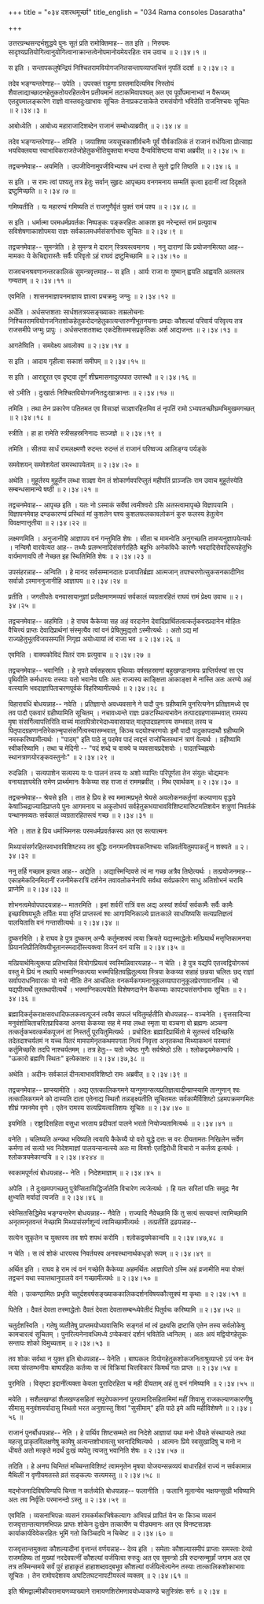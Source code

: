 +++
title = "०३४ दशरथमूर्च्छा"
title_english = "034 Rama consoles Dasaratha"

+++


उत्तरग्रन्थसन्दर्भशुद्धये पुनः सूतं प्रति रामोक्तिमाह-- तत इति । निरुपमः
सादृश्यप्रतियोगित्वानुयोगित्वानाक्रान्तत्वेनोपमानोयमेयरहितः राम उवाच  ॥ 
२।३४।१  ॥   

  

स इति । सन्तापकलुषेन्द्रियं निश्चितरामवियोगजनितसन्तापव्याप्तचित्तं
नृपतिं ददर्श  ॥  २।३४।२  ॥   

  

तदेव भङ्ग्यन्तरेणाह-- उपेति । उपरक्तं राहुणा ग्रस्तमादित्यमिव निस्तोयं
शैवालाद्याच्छादनहेतुकतोयरहितत्वेन प्रतीयमानं तटाकमिवापश्यत् अत एव
पूर्वोपमानाभ्यां न वैरूप्यम् एतदुपमालङ्कारेण राज्ञो वास्तवदुःखाभावः
सूचितः तेनाप्रकटसाकेते रामसंयोगो भवितेति राजनिश्चयः सूचितः  ॥  २।३४।३
 ॥   

  

आबोध्येति । आबोध्य महाराजादिशब्देन राजानं सम्बोध्याब्रवीत्  ॥  २।३४।४
 ॥   

  

तदेव भङ्ग्यन्तरेणाह-- तमिति । जयाशिषा जयसूचकाशीर्वचनैः पूर्वं
पौर्वकालिकं तं राजानं वर्धयित्वा प्रोत्साह्य भयविक्लवया
स्वाभाविकराजतेजोहेतुकभीतियुक्तया मन्दया दैन्यविशिष्टया वाचा अब्रवीत्  ॥ 
२।३४।५  ॥   

  

तद्वचनमेवाह-- अयमिति । उपजीविनामुपजीविभ्यश्च धनं दत्त्वा ते सुतो द्वारि
तिष्ठति  ॥  २।३४।६  ॥   

  

स इति । स रामः त्वां पश्यतु तत्र हेतुः सर्वान् सुहृदः आपृच्छय वनगमनाय
सम्मतिं कृत्वा इदानीं त्वां दिदृक्षते द्रष्टुमिच्छति  ॥  २।३४।७  ॥   

  

गमिष्यतीति । यः महारण्यं गमिष्यति तं राजगुणैर्वृतं युक्तं रामं पश्य  ॥ 
२।३४।८  ॥   

  

स इति । धर्मात्मा परमधर्मप्रवर्तकः निष्पङ्कः पङ्करहितः आकाश इव
नरेन्द्रस्तं रामं प्रत्युवाच सविशेषणाकाशोपमया राज्ञः
सर्वकालमधर्मसंसर्गाभावः सूचितः  ॥  २।३४।९  ॥   

  

तद्वचनमेवाह-- सुमन्त्रेति । हे सुमन्त्र मे दारान् स्त्रियस्त्वमानय । ननु
दाराणां किं प्रयोजनमित्यत आह-- मामकाः ये केचिद्दारास्तैः सर्वैः परिवृतो
ऽहं राघवं द्रष्टुमिच्छामि  ॥  २।३४।१०  ॥   

  

राजवचनश्रवणानन्तरकालिकं सुमन्त्रवृत्तमाह-- स इति । आर्यः राजा वः
युष्मान् ह्वयति आह्वयति अतस्तत्र गम्यताम्  ॥  २।३४।११  ॥   

  

एवमिति । शासनमाज्ञापनमाज्ञाय ज्ञात्वा प्रचक्रमुः जग्मुः  ॥  २।३४।१२  ॥   

  

अर्धेति । अर्धसप्तशताः सार्धशतत्रयसङ्ख्याकाः ताम्रलोचनाः
निश्चितरामवियोगजनितशोकहेतुकरोदनहेतुकात्यन्तारुणीभूतनयनाः प्रमदाः
कौशल्यां परिवार्य परिवृत्त्य तत्र राजसमीपे जग्मुः प्रापुः ।
अर्धसप्तशतशब्दः एकदेशिसमासप्रकृतिकः अर्श आद्यजन्तः  ॥  २।३४।१३  ॥   

  

आगतेष्विति । समवेक्ष्य अवलोक्य  ॥  २।३४।१४  ॥   

  

स इति । आदाय गृहीत्वा सकाशं समीपम्  ॥  २।३४।१५  ॥   

  

स इति । आराद्दूरत एव दृष्ट्वा तूर्णं शीघ्रमासनादुत्पपात उत्तस्थौ  ॥ 
२।३४।१६  ॥   

  

सो ऽभीति । दुःखार्तः निश्चितवियोगजनितदुःखाक्रान्तः  ॥  २।३४।१७  ॥   

  

तमिति । तथा तेन प्रकारेण पतितमत एव विसञ्ज्ञं सञ्ज्ञारहितमिव तं नृपतिं
रामो ऽभ्यपतच्छीघ्रमभिमुखमगच्छत्  ॥  २।३४।१८  ॥   

  

स्त्रीति । हा हा रामेति स्त्रीसहस्रनिनादः सञ्जज्ञे  ॥  २।३४।१९  ॥   

  

तमिति । सीतया सार्धं रामलक्ष्मणौ रुदन्तः रुदन्तं तं राजानं परिष्वज्य
आलिङ्ग्य पर्यङ्के  

समवेशयन् समवेशयेतां समस्थापयेताम्  ॥  २।३४।२०  ॥   

  

अथेति । मुहूर्तस्य मुहूर्तेन लब्धा सञ्ज्ञा येन तं शोकार्णवपरिप्लुतं
महीपतिं प्राञ्जलिः राम उवाच मुहूर्तस्येति सम्बन्धसामान्ये षष्ठी  ॥ 
२।३४।२१  ॥   

  

तद्वचनमेवाह-- आपृच्छ इति । यतः नो ऽस्माकं सर्वेषां त्वमीश्वरो ऽसि
अतस्त्वामापृच्छे विज्ञापयामि । विज्ञापनमेवाह दण्डकारण्यं प्रस्थितं मां
कुशलेन पश्य कुशलफलकावलोकनं कुरु फलस्य हेतुत्वेन विवक्षणात्तृतीया  ॥ 
२।३४।२२  ॥   

  

लक्ष्मणमिति । अनुजानीहि आज्ञापय वनं गन्तुमिति शेषः । सीता च मामन्वेति
अनुगच्छति तामप्यनुज्ञापयेत्यर्थः । नन्विमौ वारयेत्यत आह-- तथ्यैः
प्रलम्भनादिसंसर्गरहितैः बहुभिः अनेकविधैः कारणैः भवदादिसेवादिरूपहेतुभिः
वार्यमाणावपि तौ नेच्छत इह स्थितिमिति शेषः  ॥  २।३४।२३  ॥   

  

उपसंहरन्नाह-- अन्विति । हे मानद सर्वसम्मानदातः प्रजापतिर्ब्रह्मा
आत्मजान् तपश्चरणोत्सुकसनकादीनिव सर्वान्नो ऽस्माननुजानीहि आज्ञापय  ॥ 
२।३४।२४  ॥   

  

प्रतीति । जगतीपतेः वनवासायानुज्ञां प्रतीक्षमाणमव्यग्रं सर्वकालं
व्यग्रतारहितं राघवं रामं प्रेक्ष्य उवाच  ॥  २।३४।२५  ॥   

  

तद्वचनमेवाह-- अहमिति । हे राघव कैकेय्या सह अहं वरदानेन
देवादिप्रार्थितत्वत्कर्तृकवरप्रदानेन मोहितः वैचित्त्यं प्राप्तः
देवादिप्रार्थनां संस्मृत्यैव त्वां वनं प्रेषितुमुद्यतो ऽस्मीत्यर्थः ।
अतो ऽद्य मां राज्यहेतुभूतविजयसम्पत्तिं निगृह्य अयोध्यायां त्वं राजा भव
 ॥  २।३४।२६  ॥   

  

एवमिति । वाक्यकोविदं पितरं रामः प्रत्युवाच  ॥  २।३४।२७  ॥   

  

तद्वचनमेवाह-- भवानिति । हे नृपते वर्षसहस्राय पृथिव्याः वर्षसहस्राणां
बहुखण्डानामयः प्राप्तिर्यस्यां सा एव पृथिवीति कर्मधारयः तस्याः यतो
भवानेव पतिः अतः राज्यस्य काङ्क्षिता आकाङ्क्षा मे नास्ति अतः अरण्ये अहं
वत्स्यामि भवदाज्ञापिताचरणपूर्वकं विहरिष्यामीत्यर्थः  ॥  २।३४।२८  ॥   

  

विहारावधिं बोधयन्नाह-- नवेति । प्रतिज्ञान्ते अवध्यवसाने ने पादौ पुनः
ग्रहीष्यामि पुनरित्यनेन प्रतिज्ञामध्ये एव तव पादौ एकवारं ग्रहीष्यामिति
सूचितम् । नचावध्यन्ते राज्ञः प्रकटस्थित्यभावेन तत्पादग्रहणासम्भवात्
रामस्य मृषा संसर्गित्वापत्तिरिति वाच्यं मातापित्रोरभेदाध्यवासायात्
मातृपादग्रहणस्य सम्भवात् तस्य च
पितृपादग्रहणानतिरेकान्मृपासंसर्गित्वस्यासम्भवात्, किञ्च पदयोश्चरणयोः इमौ
पादौ पादुकापदाथौ ग्रहीष्यामि नमस्करिष्यामीत्यर्थः । "पादम्" इति पाठे तु
पदमेव पादं त्वद्दत्तं राजोचितस्थानं त्राणं वेत्यर्थः । ग्रहीष्यामि
स्वीकरिष्यामि । तथा च मेदिनी -- "पदं शब्दे च वाक्ये च व्यवसायप्रदेशयोः ।
पादतच्चिह्नयोः स्थानत्राणयोरङ्कवस्तुनोः"  ॥  २।३४।२९  ॥   

  

रुदन्निति । सत्यपाशेन सत्यस्य यः पः पालनं तस्य यः अशो व्याप्तिः
परिपूर्णता तेन संयुतः चोद्यमानः वनायाज्ञापयेति रामेण प्रार्थ्यमानः
कैकेय्या सह राजा तं राममब्रवीत् । मिथ एवार्थकम्  ॥  २।३४।३०  ॥   

  

तद्वचनमेवाह-- श्रेयसे इति । तात हे प्रिय हे स्व ममात्मप्रभृते श्रेयसे
अवलोकनकर्तृ़णां कल्याणाय वृद्धये केषाञ्चिद्राज्यादिप्राप्तये पुनः आगमनाय
च अकुतोभयं सर्वहेतुकभयाभावविशिष्टमारिष्टमतिशयेन शत्रुणां निवर्तकं
पन्थानमव्यतः सर्वकालं व्यग्रतारहितस्त्वं गच्छ  ॥  २।३४।३१  ॥   

  

नेति । तात हे प्रिय धर्माभिमनसः परमधर्मप्रवर्तकस्य अत एव सत्यात्मनः  

मिथ्यासंसर्गरहितस्वभावविशिष्टस्य तव बुद्धिः वनगमनविषयकनिश्चयः
सन्निवर्तयितुमपाकर्तुं न शक्यते  ॥  २।३४।३२  ॥   

  

ननु तर्हि गच्छाम इत्यत आह-- अद्येति । अद्यास्मिन्दिवसे त्वं मा गच्छ
अत्रैव तिष्ठेत्यर्थः । तत्प्रयोजनमाह-- एकाहमेकदिनमिदानीं रजनीमेकरात्रिं
दर्शनेन तवावलोकनेनापि सर्वथा सर्वप्रकारेण साधु अतिशोभनं चरामि प्राप्नेमि
 ॥  २।३४।३३  ॥   

  

शोभनत्वमेवोपपादयन्नाह-- मातरमिति । इमां शर्वरीं रात्रिं वस अद्य अस्यां
शर्वर्यां सर्वकामैः सर्वैः कामैः इच्छाविषयभूतैः तर्पितः मया तृप्तिं
प्राप्तस्त्वं श्वः आगामिनिकाल्ये प्रातःकाले साधयिष्यसि सत्यप्रतिज्ञत्वं
पालयितासि वनं गन्तासीत्यर्थः  ॥  २।३४।३४  ॥   

  

दुष्करमिति । हे राघव हे पुत्र दुष्करम् अन्यैः कर्तुमशक्यं त्वया क्रियते
यद्यस्माद्धेतोः मत्प्रियार्थं मत्तृप्तिकामनया
प्रियानतिप्रीतिविषयीभूतानस्मदादींस्त्यक्त्वा विजनं वनं यासि  ॥  २।३४।३५
 ॥   

  

मत्प्रियार्थमित्युक्त्या प्रतिभासितं वियोगप्रियत्वं
स्वस्मिन्निवारयन्नाह-- न चेति । हे पुत्र यद्यपि एतत्त्वद्वियोगरूपं वस्तु
मे प्रियं न तथापि भस्माग्निकल्पया भस्मपिहितवह्नितुल्यया स्त्रिया केकय्या
सहाहं छन्नया चलितः छद् राज्ञां सर्वापराधनिवारकः यो नयो नीतिः तेन आचलितः
वनकर्मकगमनानुकूलव्यापारानुकूलप्रेरणावानस्मि । चो यद्यपीत्यर्थे
तुस्तथापीत्यर्थे । भस्माग्निकल्पयेति विशेषणदानेन कैकय्याः
कापट्यसंसर्गाभावः सूचितः  ॥  २।३४।३६  ॥   

  

ब्रह्मादिकर्तृकराक्षसवधादिफलकत्वत्पूजनं त्वयैव सफलं भवितुमर्हतीति
बोधयन्नाह-- वञ्चनेति । वृत्तसादिन्या मनुवंशोचिताचरितप्रापिकया अनया
केकय्या सह मे मया लब्धा स्मृता या वञ्चना वो ब्रह्मणः अञ्चना
तत्कर्तृकभवत्कर्मकपूजनं तां निस्तर्तुं पूरयितुमित्यर्थः । प्रचोदितः
ब्रह्मादिप्रार्थितो मे सुतस्त्वं यदिच्छसि तदेतदाश्चर्यतमं न यच्च पितरं
मामपामेनृतकथमपगता नित्यं निवृत्ता अनृतकथा मिथ्याकथनं यस्मात्तं
कर्तुमिच्छसि तदपि नाश्चर्यतमम् । तत्र हेतुः-- यतो ज्येष्ठः गुणैः
सर्वश्रेष्ठो ऽसि । श्लोकद्वयमेकान्वयि । "ऊकारो ब्रह्मणि स्थितः"
इत्येकाक्षरः  ॥  २।३४।३७,३८  ॥   

  

अथेति । अदीनः सर्वकालं दीनत्वाभावविशिष्टो रामः अब्रवीत्  ॥  २।३४।३९  ॥   

  

तद्वचनमेवाह-- प्राप्स्यामीति । अद्य एतत्कालिकगमने
यान्गुणान्सत्यप्रतिज्ञत्वादीन्प्राप्स्यामि तान्गुणान् श्वः तत्कालिकगमने
को दास्यति दाता एतेनाद्य स्थितौ तन्नङ्क्ष्यतीति सूचितमतः
सर्वकामैर्विशिष्टो ऽहमपक्रमणमितः शीघ्रं गमनमेव वृणे । एतेन रामस्य
सत्यप्रियत्वातिशयः सूचितः  ॥  २।३४।४०  ॥   

  

इयमिति । राष्ट्रादिसहिता वसुधा भरताय प्रदीयतां पालने भरतो
नियोज्यतामित्यर्थः  ॥  २।३४।४१  ॥   

  

वनेति । चलिष्यति अन्यथा भविष्यति त्वयापि कैकेय्यै यो वरो युद्धे दत्तः स
वरः दीयतामतः निखिलेन सर्वेण कर्मणा त्वं सत्यो भव निदेशमाज्ञां
पालयन्सन्वत्स्ये अतः मा विमर्शः एतद्विरोधी विचारो न कर्तव्य इत्यर्थः ।
श्लोकत्रयमेकान्वयि  ॥  २।३४।४२४४  ॥   

  

स्वकामपूर्णत्वं बोधयन्नाह-- नेति । निदेशमाज्ञाम्  ॥  २।३४।४५  ॥   

  

अपेति । ते दुःखमपगच्छतु पुत्रेप्सितासिद्धिर्जातेति विचारेण त्यजेत्यर्थः
। हि यतः सरितां पतिः समुद्रः नैव क्षुभ्यति मर्यादां त्यजति  ॥  २।३४।४६
 ॥   

  

स्वेप्सितसिद्धिमेव भङ्ग्यन्तरेण बोधयन्नाह-- नैवेति । राज्यादि नैवेच्छामि
किं तु सत्यं सत्यवन्तं त्वामिच्छामि अनृतमनृतवन्तं नेच्छामि
मिथ्यासंसर्गशून्यं त्वामिच्छामीत्यर्थः । तत्प्रतीतिं द्रढयन्नाह--  

सत्येन सुकृतेन च युक्तस्य तव शपे शपथं करोमि । श्लोकद्वयमेकान्वयि  ॥ 
२।३४।४७,४८  ॥   

  

न चेति । स त्वं शोकं धारयस्व निवर्तयस्व अनवस्थानार्थकधृङो रूपम्  ॥ 
२।३४।४९  ॥   

  

अर्थित इति । राघव हे राम त्वं वनं गच्छेति कैकेय्या अहमर्थितः आज्ञापितो
ऽस्मि अहं व्रजामीति मया वोक्तं तद्वचनं यथा स्यात्तथानुपालये वनं
गच्छामीत्यर्थः  ॥  २।३४।५०  ॥   

  

मेति । उत्कण्ठामितः प्रभृति चतुर्दशवर्षसङ्ख्याककालिकदर्शनविषयकौत्सुक्यं
मा कृथाः  ॥  २।३४।५१  ॥   

  

पितेति । दैवतं देवता तस्माद्धेतोः दैवतं देवता देवतासम्बन्ध्येवेतीदं
पितुर्वचः करिष्यामि  ॥  २।३४।५२  ॥   

  

चतुर्दशस्विति । गतेषु व्यतीतेषु प्राप्तमयोध्यावासिभिः सङ्गतं मां त्वं
द्रक्ष्यसि द्रष्टासि एतेन तस्य सर्वलोकेषु कामचारत्वं सूचितम् ।
पुनरित्यनेनावधिमध्ये ऽप्येकवारं दर्शनं भवितेति ध्वनितम् । अतः अयं
मद्वियोगहेतुकः सन्तापः शोको विमुच्यताम्  ॥  २।३४।५३  ॥   

  

तव शोकः सर्वथा न युक्त इति बोधयन्नाह-- येनेति । बाष्पकलः
वियोगहेतुकशोकजनिताश्रुव्याप्तो ऽयं जनः येन त्वया संस्तम्भनीयः बाष्परहितः
कर्तव्यः स त्वं विक्रियां चित्तविकारं किमर्थं गतः प्राप्तः  ॥  २।३४।५४
 ॥   

  

पुरमिति । विसृष्टा इदानींत्यक्ता केवला पुरादिरहिता च मही दीयताम् अहं तु
वनं गमिष्यामि  ॥  २।३४।५५  ॥   

  

मयेति । सशैलखण्डां शैलखण्डसहितां सपुरोपकाननां पुरग्रामादिसहितामिमां महीं
शिवासु राजकल्याणकारणीषु सीमासु मनुवंशमर्यादासु स्थितो भरत अनुशास्तु
शिवां "सुसीमाम्" इति पाठे इमे अपि महीविशेषणे  ॥  २।३४।५६  ॥   

  

राजानं पुनर्बोधयन्नाह-- नेति । हे पार्थिव शिष्टसम्मते तव निदेशे आज्ञायां
यथा मनो धीयते संस्थाप्यते तथा महत्सु प्राकृतविलक्षणेषु कामेषु
अत्यन्तशोभावत्सु भवनादिष्वित्यर्थः । आत्मनः प्रिये स्वसुखादिषु च मनो न
धीयते अतो मत्कृते मदर्थं दुःखं व्यपेतु त्यजतु भवानिति शेषः  ॥  २।३४।५७
 ॥   

  

तदिति । हे अनघ चिन्तितं मच्चिन्ताविशिष्टं त्वामनृतेन मृषया
योजयन्सन्नव्ययं बाधारहितं राज्यं न सर्वकामान्न मैथिलीं न वृणीयमतस्ते
व्रतं सङ्कल्पः सत्यमस्तु  ॥  २।३४।५८  ॥   

  

मद्भोजनादिविषयिण्यपि चिन्ता न कर्तव्येति बोधयन्नाह-- फलानीति । फलानि
मूलान्येव भक्षयन्सुखी भविष्यामि अतः तव निर्वृतिः परमानन्दो ऽस्तु  ॥ 
२।३४।५९  ॥   

  

एवमिति । व्यसनाभिपन्नः व्यसनं रामकर्मकाभिषेकत्यागः अभिपन्नं प्रापितं येन
सः किञ्च व्यसनं राजवृत्तान्तत्यागमभिपन्नः प्राप्तः शोकेन दुःखेन
तत्कार्येण च पीड्यमानः अत एव विनष्टसञ्ज्ञः कार्याकार्यविवेकरहितः भूमिं
गतो किञ्चिदपि न चिचेष्ट  ॥  २।३४।६०  ॥   

  

राजवृत्तान्तमुक्त्वा कौशल्यादीनां वृत्तान्तं वर्णयन्नाह-- देव्य इति ।
समेताः कौशल्यासमीपं प्राप्ताः समस्ताः देव्यो राजमहिष्यः तां मुख्यां
नरदेवपत्नीं कौशल्यां वर्जयित्वा रुरुदुः अत एव सुमन्त्रो ऽपि
रुदन्सन्मूर्छां जगाम अत एव तत्र तस्मिन्समये सर्वं पुरं हाहाकृतं
हाहाशब्दवद्बभूव कौशल्यां वर्जयित्वेत्यनेन तस्याः तात्कालिकशोकाभावः
सूचितः । तेन रामोपदेशस्य अघटितघटनापटीयस्त्वं व्यक्तम्  ॥  २।३४।६१  ॥   

  

इति श्रीमद्वाल्मीकीयरामायणव्याख्याने रामायणशिरोमणावयोध्याकाण्डे
चतुस्त्रिंशः सर्गः  ॥  २।३४  ॥   

  

  


